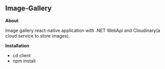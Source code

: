 ## Image-Gallery

**About**

 Image gallery react-native application with .NET WebApi and Cloudinary(a cloud service to store images).

**Installation**
- cd client
- npm install
